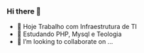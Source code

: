 ### Hi there 👋

- 🔭 Hoje Trabalho com Infraestrutura de TI
- 🌱 Estudando PHP, Mysql e Teologia
- 📧 I’m looking to collaborate on ...

